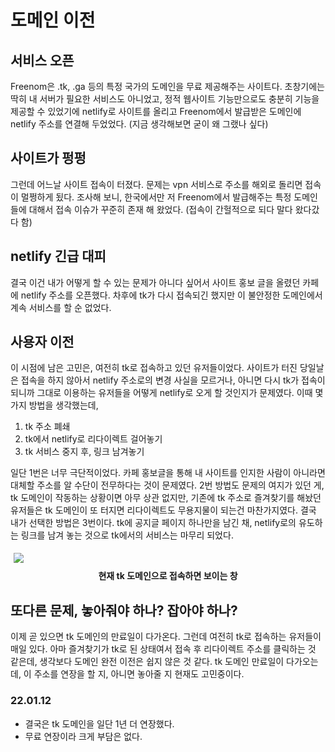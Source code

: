 # 도메인 이전
## 서비스 오픈
Freenom은 .tk, .ga 등의 특정 국가의 도메인을 무료 제공해주는 사이트다.
초창기에는 딱히 내 서버가 필요한 서비스도 아니었고, 정적 웹사이트
기능만으로도 충분히 기능을 제공할 수 있었기에 netlify로 사이트를 올리고
Freenom에서 발급받은 도메인에 netlify 주소를 연결해 두었었다. (지금 생각해보면 굳이 왜 그랬나 싶다)

## 사이트가 펑펑
그런데 어느날 사이트 접속이 터졌다. 문제는 vpn 서비스로 주소를 해외로 돌리면 접속이 멀쩡하게 됬다. 조사해 보니, 한국에서만 저 Freenom에서 발급해주는 특정 도메인들에 대해서 접속 이슈가 꾸준히 존재 해 왔었다. (접속이 간헐적으로 되다 말다 왔다갔다 함)

## netlify 긴급 대피
결국 이건 내가 어떻게 할 수 있는 문제가 아니다 싶어서 사이트 홍보 글을 올렸던 카페에 netlify 주소를 오픈했다. 차후에 tk가 다시 접속되긴 했지만 이 불안정한 도메인에서 계속 서비스를 할 순 없었다.

## 사용자 이전
이 시점에 남은 고민은, 여전히 tk로 접속하고 있던 유저들이었다. 사이트가 터진 당일날은 접속을 하지 않아서 netlify 주소로의 변경 사실을 모르거나, 아니면 다시 tk가 접속이 되니까 그대로 이용하는 유저들을 어떻게 netlify로 오게 할 것인지가 문제였다. 이때 몇 가지 방법을 생각했는데,
1. tk 주소 폐쇄
2. tk에서 netlify로 리다이렉트 걸어놓기
3. tk 서비스 중지 후, 링크 남겨놓기

일단 1번은 너무 극단적이었다. 카페 홍보글을 통해 내 사이트를 인지한 사람이 아니라면 대체할 주소를 알 수단이 전무하다는 것이 문제였다. 2번 방법도 문제의 여지가 있던 게, tk 도메인이 작동하는 상황이면 아무 상관 없지만, 기존에 tk 주소로 즐겨찾기를 해놨던 유저들은 tk 도메인이 또 터지면 리다이렉트도 무용지물이 되는건 마찬가지였다. 결국 내가 선택한 방법은 3번이다. tk에 공지글 페이지 하나만을 남긴 채, netlify로의 유도하는 링크를 남겨 놓는 것으로 tk에서의 서비스는 마무리 되었다. 

<div>
<img style="text-align:center; margin:5px;" src="https://user-images.githubusercontent.com/59993347/140634750-c543c8ba-2d33-4843-89ce-e1ecf6945f2c.png">
<p style="text-align:center; margin:5px;"><strong>현재 tk 도메인으로 접속하면 보이는 창</strong></p>
</div>

## 또다른 문제, 놓아줘야 하나? 잡아야 하나?
이제 곧 있으면 tk 도메인의 만료일이 다가온다. 그런데 여전히 tk로 접속하는 유저들이 매일 있다. 아마 즐겨찾기가 tk로 된 상태여서 접속 후 리다이렉트 주소를 클릭하는 것 같은데,
생각보다 도메인 완전 이전은 쉽지 않은 것 같다. tk 도메인 만료일이 다가오는데, 이 주소를 연장을 할 지, 아니면 놓아줄 지 현재도 고민중이다. 

### 22.01.12
- 결국은 tk 도메인을 일단 1년 더 연장했다.
- 무료 연장이라 크게 부담은 없다.